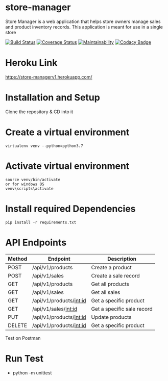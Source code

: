 # store-manager
Store Manager is a web application that helps store owners manage sales and product inventory records. This application is meant for use in a single store

[![Build Status](https://travis-ci.com/PeterCapo/store-manager.svg?branch=API-V1)](https://travis-ci.com/PeterCapo/store-manager)
[![Coverage Status](https://coveralls.io/repos/github/PeterCapo/store-manager/badge.svg?branch=API-V1)](https://coveralls.io/github/PeterCapo/store-manager?branch=API-V1)
[![Maintainability](https://api.codeclimate.com/v1/badges/c3d3f3ab02e80bbcce6f/maintainability)](https://codeclimate.com/github/PeterCapo/store-manager/maintainability)
[![Codacy Badge](https://api.codacy.com/project/badge/Grade/a5b21ac3ecd2406f965a177c8c6c5d31)](https://www.codacy.com/app/PeterCapo/store-manager?utm_source=github.com&amp;utm_medium=referral&amp;utm_content=PeterCapo/store-manager&amp;utm_campaign=Badge_Grade)

# Heroku Link

https://store-managerv1.herokuapp.com/

# Installation and Setup

Clone the repository & CD into it 

# Create a virtual environment

    virtualenv venv --python=python3.7

# Activate virtual environment

    source venv/bin/activate
    or for windows OS
    venv\scripts\activate

# Install required Dependencies

    pip install -r requirements.txt



# API Endpoints 

| Method | Endpoint                        | Description                           |
| ------ | ------------------------------- | ------------------------------------- |
| POST   | /api/v1/products                | Create a product                      |
| POST   | /api/v1/sales                   | Create a sale record                  |
| GET    | /api/v1/products                | Get all products                      |
| GET    | /api/v1/sales                   | Get all sales                         |
| GET    | /api/v1/products/<int:id>       | Get a specific product                |
| GET    | /api/v1/sales/<int:id>          | Get a specific sale record            |
| PUT    | /api/v1/products/<int:id>       | Update products                       |
| DELETE | /api/v1/products/<int:id>       | Get a specific product                |


Test on Postman 

# Run Test
- python -m unittest